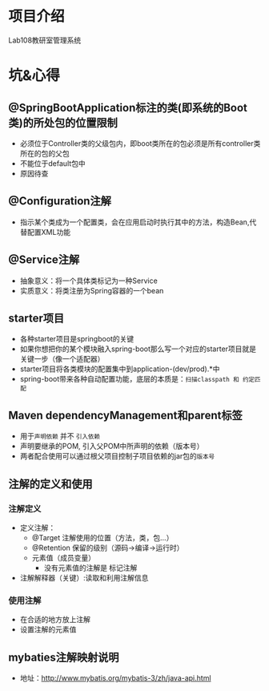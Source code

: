 # 项目介绍
Lab108教研室管理系统




# 坑&心得
## @SpringBootApplication标注的类(即系统的Boot类)的所处包的位置限制
- 必须位于Controller类的父级包内，即boot类所在的包必须是所有controller类所在的包的父包
- 不能位于default包中
- 原因待查

## @Configuration注解
- 指示某个类成为一个配置类，会在应用启动时执行其中的方法，构造Bean,代替配置XML功能

## @Service注解
- 抽象意义：将一个具体类标记为一种Service
- 实质意义：将类注册为Spring容器的一个bean

## starter项目
- 各种starter项目是springboot的关键
- 如果你想把你的某个模块融入spring-boot那么写一个对应的starter项目就是关键一步（像一个适配器）
- starter项目将各类模块的配置集中到application-(dev/prod).*中
- spring-boot带来各种自动配置功能，底层的本质是：```扫描classpath 和 约定匹配```

## Maven dependencyManagement和parent标签
- <dependencyManagement>用于``声明依赖`` 并不 ``引入依赖``
- <parent>声明要继承的POM, 引入父POM中<dependencyManagement>所声明的依赖（版本号）
- 两者配合使用可以通过根父项目控制子项目依赖的jar包的```版本号```

## 注解的定义和使用
### 注解定义
- 定义注解：
    - @Target 注解使用的位置（方法，类，包...）
    - @Retention 保留的级别（源码->编译->运行时）
    - 元素值（成员变量）
        - 没有元素值的注解是 标记注解
- 注解解释器（关键）:读取和利用注解信息
### 使用注解
- 在合适的地方放上注解
- 设置注解的元素值

## mybaties注解映射说明
- 地址：http://www.mybatis.org/mybatis-3/zh/java-api.html
